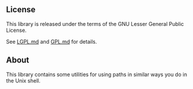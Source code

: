 ## License

This library is released under the terms of the GNU Lesser General Public
License.

See [LGPL.md](LGPL.md) and [GPL.md](GPL.md) for details.

## About

This library contains some utilities for using paths in similar
ways you do in the Unix shell.
